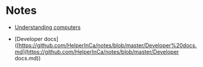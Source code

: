 # Notes

- [Understanding computers](https://github.com/HelperInCa/notes/blob/master/Understanding%20computers.md)

- [Developer docs]([https://github.com/HelperInCa/notes/blob/master/Developer%20docs.md](https://github.com/HelperInCa/notes/blob/master/Developer docs.md))

